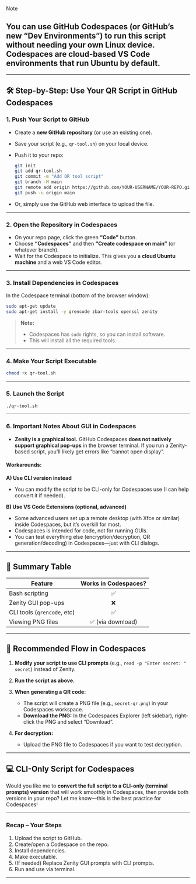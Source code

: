 >[!NOTE]
> ## **You can use GitHub Codespaces** (or GitHub’s new “Dev Environments”) to run this script without needing your own Linux device. Codespaces are cloud-based VS Code environments that run Ubuntu by default.

---

## 🛠️ **Step-by-Step: Use Your QR Script in GitHub Codespaces**

### **1. Push Your Script to GitHub**

* Create a **new GitHub repository** (or use an existing one).
* Save your script (e.g., `qr-tool.sh`) on your local device.
* Push it to your repo:

  ```bash
  git init
  git add qr-tool.sh
  git commit -m "Add QR tool script"
  git branch -M main
  git remote add origin https://github.com/YOUR-USERNAME/YOUR-REPO.git
  git push -u origin main
  ```
* Or, simply use the GitHub web interface to upload the file.

---

### **2. Open the Repository in Codespaces**

* On your repo page, click the green **“Code”** button.
* Choose **“Codespaces”** and then **“Create codespace on main”** (or whatever branch).
* Wait for the Codespace to initialize. This gives you a **cloud Ubuntu machine** and a web VS Code editor.

---

### **3. Install Dependencies in Codespaces**

In the Codespace terminal (bottom of the browser window):

```bash
sudo apt-get update
sudo apt-get install -y qrencode zbar-tools openssl zenity
```

> **Note:**
>
> * Codespaces has `sudo` rights, so you can install software.
> * This will install all the required tools.

---

### **4. Make Your Script Executable**

```bash
chmod +x qr-tool.sh
```

---

### **5. Launch the Script**

```bash
./qr-tool.sh
```

---

### **6. Important Notes About GUI in Codespaces**

* **Zenity is a graphical tool.**
  GitHub Codespaces **does not natively support graphical pop-ups** in the browser terminal.
  If you run a Zenity-based script, you'll likely get errors like “cannot open display”.

#### **Workarounds:**

**A) Use CLI version instead**

* You can modify the script to be CLI-only for Codespaces use (I can help convert it if needed).

**B) Use VS Code Extensions (optional, advanced)**

* Some advanced users set up a remote desktop (with Xfce or similar) inside Codespaces, but it’s overkill for most.
* Codespaces is intended for code, not for running GUIs.
* You can test everything else (encryption/decryption, QR generation/decoding) in Codespaces—just with CLI dialogs.

---

## 📝 **Summary Table**

| Feature                     | Works in Codespaces? |
| --------------------------- | :------------------: |
| Bash scripting              |           ✅          |
| Zenity GUI pop-ups          |           ❌          |
| CLI tools (`qrencode`, etc) |           ✅          |
| Viewing PNG files           |   ✅ (via download)   |

---

## 🚦 **Recommended Flow in Codespaces**

1. **Modify your script to use CLI prompts** (e.g., `read -p "Enter secret: " secret`) instead of Zenity.

2. **Run the script as above.**

3. **When generating a QR code:**

   * The script will create a PNG file (e.g., `secret-qr.png`) in your Codespaces workspace.
   * **Download the PNG:**
     In the Codespaces Explorer (left sidebar), right-click the PNG and select “Download”.

4. **For decryption:**

   * Upload the PNG file to Codespaces if you want to test decryption.

---

## 💻 **CLI-Only Script for Codespaces**

Would you like me to **convert the full script to a CLI-only (terminal prompts) version** that will work smoothly in Codespaces, then provide both versions in your repo?
Let me know—this is the best practice for Codespaces!

---

### **Recap – Your Steps**

1. Upload the script to GitHub.
2. Create/open a Codespace on the repo.
3. Install dependencies.
4. Make executable.
5. (If needed) Replace Zenity GUI prompts with CLI prompts.
6. Run and use via terminal.

---
